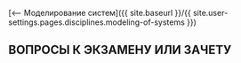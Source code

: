 [⟵ Моделирование систем]({{ site.baseurl }}/{{ site.user-settings.pages.disciplines.modeling-of-systems }})

## ВОПРОСЫ К ЭКЗАМЕНУ ИЛИ ЗАЧЕТУ
